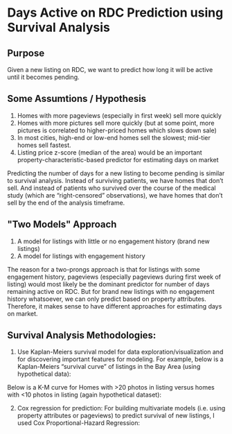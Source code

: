 Days Active on RDC Prediction using Survival Analysis
===================

## Purpose

Given a new listing on RDC, we want to predict how long it will be active until it becomes pending.

## Some Assumtions / Hypothesis

1. Homes with more pageviews (especially in first week) sell more quickly
2. Homes with more pictures sell more quickly (but at some point, more pictures is correlated to higher-priced homes which slows down sale)
3. In most cities, high-end or low-end homes sell the slowest; mid-tier homes sell fastest. 
4. Listing price z-score (median of the area) would be an important property-characteristic-based predictor for estimating days on market

Predicting the number of days for a new listing to become pending is similar to survival analysis. Instead of surviving patients, we have homes that don’t sell. And instead of patients who survived over the course of the medical study (which are “right-censored” observations), we have homes that don’t sell by the end of the analysis timeframe.

## "Two Models" Approach

1. A model for listings with little or no engagement history (brand new listings)
2. A model for listings with engagement history

The reason for a two-prongs approach is that for listings with some engagement history, pageviews (especially pageviews during first week of listing) would most likely be the dominant predictor for number of days remaining active on RDC. But for brand new listings with no engagement history whatsoever, we can only predict based on property attributes. Therefore, it makes sense to have different approaches for estimating days on market.

## Survival Analysis Methodologies:

1. Use Kaplan-Meiers survival model for data exploration/visualization and for discovering important features for modeling. For example, below is a Kaplan-Meiers “survival curve” of listings in the Bay Area (using hypothetical data):


Below is a K-M curve for Homes with >20 photos in listing versus homes with <10 photos in listing (again hypothetical dataset):


2. Cox regression for prediction: For building multivariate models (i.e. using property attributes or pageviews) to predict survival of new listings, I used Cox Proportional-Hazard Regression:








